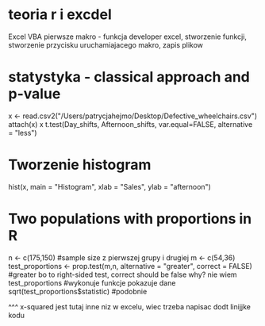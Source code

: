 # teoria r i excdel
Excel VBA pierwsze makro - funkcja developer excel, stworzenie funkcji, stworzenie przycisku uruchamiajacego makro, zapis plikow

# statystyka - classical approach and p-value
x <- read.csv2("/Users/patrycjahejmo/Desktop/Defective_wheelchairs.csv")
attach(x)
x
t.test(Day_shifts, Afternoon_shifts, var.equal=FALSE, alternative = "less")

# Tworzenie histogram
hist(x, main = "Histogram", xlab = "Sales", ylab = "afternoon")

# Two populations with proportions in R 
n <- c(175,150) #sample size z pierwszej grupy i drugiej
m  <- c(54,36)
test_proportions <- prop.test(m,n, alternative = "greater", correct = FALSE) #greater bo to right-sided test, correct should be false why? nie wiem
test_proportions #wykonuje funkcje pokazuje dane
sqrt(test_proportions$statistic) #podobnie 

^^^ x-squared jest tutaj inne niz w excelu, wiec trzeba napisac dodt linijjke kodu 


